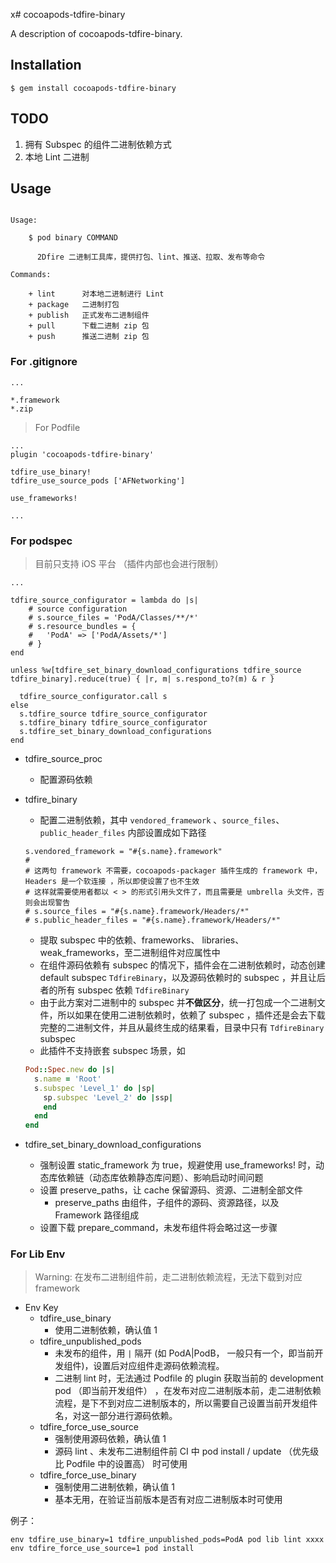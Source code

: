 x# cocoapods-tdfire-binary

A description of cocoapods-tdfire-binary.

## Installation

    $ gem install cocoapods-tdfire-binary
    
    
## TODO

1. 拥有 Subspec 的组件二进制依赖方式
2. 本地 Lint 二进制

## Usage

```

Usage:

    $ pod binary COMMAND

      2Dfire 二进制工具库，提供打包、lint、推送、拉取、发布等命令

Commands:

    + lint      对本地二进制进行 Lint
    + package   二进制打包
    + publish   正式发布二进制组件
    + pull      下载二进制 zip 包
    + push      推送二进制 zip 包

```

### For .gitignore

```
...

*.framework
*.zip
```

> For Podfile

```
...
plugin 'cocoapods-tdfire-binary'

tdfire_use_binary!
tdfire_use_source_pods ['AFNetworking']

use_frameworks!

...

```

### For podspec

> 目前只支持 iOS 平台 （插件内部也会进行限制）


```
...

tdfire_source_configurator = lambda do |s|
    # source configuration
    # s.source_files = 'PodA/Classes/**/*'
    # s.resource_bundles = {
    #   'PodA' => ['PodA/Assets/*']
    # }
end

unless %w[tdfire_set_binary_download_configurations tdfire_source tdfire_binary].reduce(true) { |r, m| s.respond_to?(m) & r }
    
  tdfire_source_configurator.call s
else
  s.tdfire_source tdfire_source_configurator
  s.tdfire_binary tdfire_source_configurator
  s.tdfire_set_binary_download_configurations
end

```

- tdfire_source_proc
  - 配置源码依赖

- tdfire_binary
  - 配置二进制依赖，其中 `vendored_framework` 、`source_files`、`public_header_files` 内部设置成如下路径
    
  ```
  s.vendored_framework = "#{s.name}.framework"
  #
  # 这两句 framework 不需要，cocoapods-packager 插件生成的 framework 中， Headers 是一个软连接 ，所以即使设置了也不生效
  # 这样就需要使用者都以 < > 的形式引用头文件了，而且需要是 umbrella 头文件，否则会出现警告 
  # s.source_files = "#{s.name}.framework/Headers/*"
  # s.public_header_files = "#{s.name}.framework/Headers/*"
  ```
  - 提取 subspec 中的依赖、frameworks、 libraries、 weak_frameworks，至二进制组件对应属性中
  - 在组件源码依赖有 subspec 的情况下，插件会在二进制依赖时，动态创建 default subspec `TdfireBinary`，以及源码依赖时的 subspec ，并且让后者的所有 subspec 依赖 `TdfireBinary`
  - 由于此方案对二进制中的 subspec 并**不做区分**，统一打包成一个二进制文件，所以如果在使用二进制依赖时，依赖了 subspec ，插件还是会去下载完整的二进制文件，并且从最终生成的结果看，目录中只有 `TdfireBinary` subspec
  - 此插件不支持嵌套 subspec 场景，如
  
  ```ruby
  Pod::Spec.new do |s|
    s.name = 'Root'
    s.subspec 'Level_1' do |sp|
      sp.subspec 'Level_2' do |ssp|
      end
    end
  end
  ``` 
   
- tdfire_set_binary_download_configurations
  - 强制设置 static_framework 为 true，规避使用 use_frameworks! 时，动态库依赖链（动态库依赖静态库问题）、影响启动时间问题
  - 设置 preserve_paths，让 cache 保留源码、资源、二进制全部文件
    - preserve_paths 由组件，子组件的源码、资源路径，以及 Framework 路径组成
  - 设置下载 prepare_command，未发布组件将会略过这一步骤

### For Lib Env

> Warning: 在发布二进制组件前，走二进制依赖流程，无法下载到对应 framework


- Env Key
  - tdfire_use_binary
    - 使用二进制依赖，确认值 1
  - tdfire_unpublished_pods 
    - 未发布的组件，用 `|` 隔开 (如 PodA|PodB， 一般只有一个，即当前开发组件)，设置后对应组件走源码依赖流程。
    - 二进制 lint 时，无法通过 Podfile 的 plugin 获取当前的 development pod （即当前开发组件） ，在发布对应二进制版本前，走二进制依赖流程，是下不到对应二进制版本的，所以需要自己设置当前开发组件名，对这一部分进行源码依赖。
  - tdfire_force_use_source
    - 强制使用源码依赖，确认值 1
    - 源码 lint 、未发布二进制组件前 CI 中 pod install / update （优先级比 Podfile 中的设置高） 时可使用 
  - tdfire_force_use_binary
    - 强制使用二进制依赖，确认值 1
    - 基本无用，在验证当前版本是否有对应二进制版本时可使用
  

例子：

```
env tdfire_use_binary=1 tdfire_unpublished_pods=PodA pod lib lint xxxx
env tdfire_force_use_source=1 pod install
```